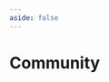 ```yaml
---
aside: false
---
```

<script setup>
import CommunityPage from '/components/CommunityPage.vue';
</script>

# Community

<CommunityPage />
